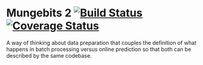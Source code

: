 Mungebits 2 [![Build Status](https://travis-ci.org/robertzk/mungebits2.svg?branch=master)](https://travis-ci.org/robertzk/mungebits2.svg?branch=master) [![Coverage Status](https://coveralls.io/repos/robertzk/mungebits2/badge.svg?branch=master)](https://coveralls.io/r/robertzk/mungebits2)
=========

A way of thinking about data preparation that couples the definition of what happens in batch processing versus
online prediction so that both can be described by the same codebase.


